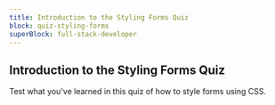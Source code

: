 ```yaml
---
title: Introduction to the Styling Forms Quiz
block: quiz-styling-forms
superBlock: full-stack-developer
---
```


## Introduction to the Styling Forms Quiz

Test what you've learned in this quiz of how to style forms using CSS.

